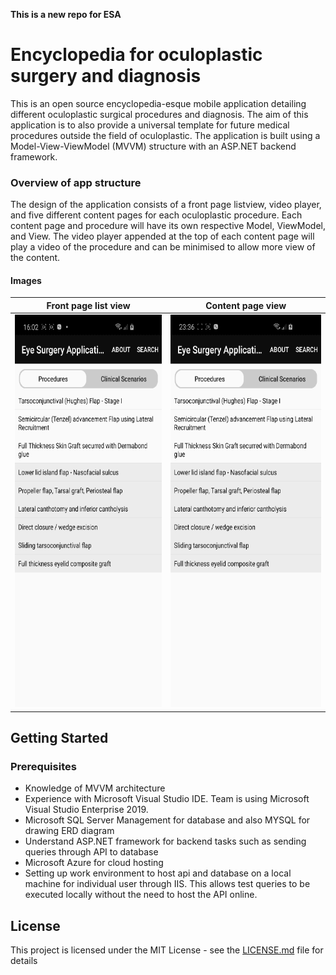 **This is a new repo for ESA**
# Encyclopedia for oculoplastic surgery and diagnosis
This is an open source encyclopedia-esque mobile application detailing different oculoplastic surgical procedures and diagnosis. The aim of this application is to also provide a universal template for future medical procedures outside the field of oculoplastic. The application is built using a Model-View-ViewModel (MVVM) structure with an ASP.NET backend framework.

### Overview of app structure
The design of the application consists of a front page listview, video player, and five different content pages for each oculoplastic procedure. Each content page and procedure will have its own respective Model, ViewModel, and View. The video player appended at the top of each content page will play a video of the procedure and can be minimised to allow more view of the content. 

#### Images
Front page list view  | Content page view
--------------------- | ------------------
<img src="https://github.com/jasonwenlee/ESA_P2/blob/readme/images/gif1.gif" width="314" height="628"> | <img src="https://github.com/jasonwenlee/ESA_P2/blob/readme/images/gif3.gif" width="314" height="628">

## Getting Started
### Prerequisites
* Knowledge of MVVM architecture
* Experience with Microsoft Visual Studio IDE. Team is using Microsoft Visual Studio Enterprise 2019.
* Microsoft SQL Server Management for database and also MYSQL for drawing ERD diagram
* Understand ASP.NET framework for backend tasks such as sending queries through API to database
* Microsoft Azure for cloud hosting
* Setting up work environment to host api and database on a local machine for individual user through IIS. This allows test queries to be executed locally without the need to host the API online. 

## License
This project is licensed under the MIT License - see the [LICENSE.md](LICENSE) file for details

